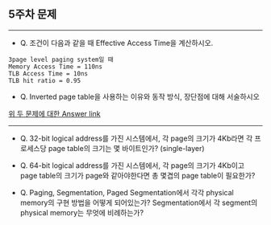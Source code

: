 ## 5주차 문제

---

- Q. 조건이 다음과 같을 때 Effective Access Time을 계산하시오.

```
3page level paging system일 때
Memory Access Time = 110ns
TLB Access Time = 10ns
TLB hit ratio = 0.95
```



- Q. Inverted page table을 사용하는 이유와 동작 방식, 장단점에 대해 서술하시오

[위 두 문제에 대한 Answer link](https://github.com/gashe-soo/OS-7week-KOCW/blob/main/week_5/Problem.md)

---

- Q. 32-bit logical address를 가진 시스템에서, 각 page의 크기가 4Kb라면 각 프로세스당 page table의 크기는 몇 바이트인가? (single-layer)

- Q. 64-bit logical address를 가진 시스템에서, 각 page의 크기가 4Kb이고 page table의 크기가 page와 같아야한다면 총 몇겹의 page table이 필요한가?

- Q. Paging, Segmentation, Paged Segmentation에서 각각 physical memory의 구현 방법을 어떻게 되어있는가? Segmentation에서 각 segment의 physical memory는 무엇에 비례하는가?
